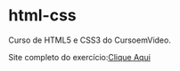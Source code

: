 # html-css
 Curso de HTML5 e CSS3 do CursoemVideo.
 
 Site completo do exercício:<a href="https://github.com/alexsanderlinn/html-css/blob/main/desafios/desafio-10/index.html" class="navegation">Clique Aqui</a>
